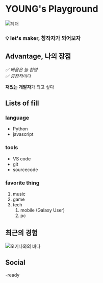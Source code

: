 # YOUNG's Playground

![헤더](https://capsule-render.vercel.app/api?type=venom&height=200&color=gradient&text=Hi,%20there🖐️&reversal=false&fontColor=black)

### 💡 let's maker, 창작자가 되어보자

## Advantage, 나의 장점 

_✅ 배움은 늘 환영_<br>
_✅ 긍정적이다_

**재밌는 개발자**가 되고 싶다

## Lists of fill

### language

* Python
* javascript

### tools
* VS code
* git
* sourcecode

### favorite thing

1. music
2. game
3. tech
    1. mobile (Galaxy User)
    2. pc

## 최근의 경험

![오키나와의 바다](../MiniHomepage/okinama.jpg)

## Social
-ready